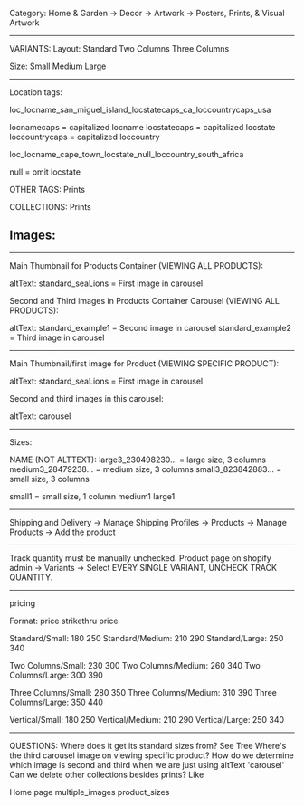 Category:
Home & Garden -> Decor -> Artwork -> Posters, Prints, & Visual Artwork

---

VARIANTS:
Layout:
Standard
Two Columns
Three Columns

Size:
Small
Medium
Large

---

Location tags:

loc_locname_san_miguel_island_locstatecaps_ca_loccountrycaps_usa

locnamecaps = capitalized locname
locstatecaps = capitalized locstate
loccountrycaps = capitalized loccountry

loc_locname_cape_town_locstate_null_loccountry_south_africa

null = omit locstate

OTHER TAGS:
Prints

COLLECTIONS:
Prints

## Images:

---

Main Thumbnail for Products Container (VIEWING ALL PRODUCTS):

altText:
standard_seaLions = First image in carousel

Second and Third images in Products Container Carousel (VIEWING ALL PRODUCTS):

altText:
standard_example1 = Second image in carousel
standard_example2 = Third image in carousel

---

Main Thumbnail/first image for Product (VIEWING SPECIFIC PRODUCT):

altText:
standard_seaLions = First image in carousel

Second and third images in this carousel:

altText:
carousel

---

Sizes:

NAME (NOT ALTTEXT):
large3_230498230... = large size, 3 columns
medium3_28479238... = medium size, 3 columns
small3_823842883... = small size, 3 columns

small1 = small size, 1 column
medium1
large1

---

Shipping and Delivery -> Manage Shipping Profiles -> Products -> Manage Products -> Add the product

---

Track quantity must be manually unchecked. Product page on shopify admin -> Variants -> Select EVERY SINGLE VARIANT, UNCHECK TRACK QUANTITY.

---

pricing

Format:
price
strikethru price

Standard/Small:
180
250
Standard/Medium:
210
290
Standard/Large:
250
340

Two Columns/Small:
230
300
Two Columns/Medium:
260
340
Two Columns/Large:
300
390

Three Columns/Small:
280
350
Three Columns/Medium:
310
390
Three Columns/Large:
350
440

Vertical/Small:
180
250
Vertical/Medium:
210
290
Vertical/Large:
250
340

---

QUESTIONS:
Where does it get its standard sizes from? See Tree
Where's the third carousel image on viewing specific product?
How do we determine which image is second and third when we are just using altText 'carousel'
Can we delete other collections besides prints? Like

Home page
multiple_images
product_sizes
